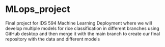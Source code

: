 # MLops_project
Final project for IDS 594 Machine Learning Deployment where we will develop multiple models for rice classification in different branches using GitHub desktop and then merge it with the main branch to create our final repository with the data and different models

